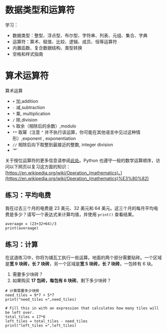 # 数据类型和运算符

学习：

- 数据类型：整型、浮点型、布尔型、字符串、列表、元组、集合、字典
- 运算符：算术、赋值、比较、逻辑、成员、恒等运算符
- 内置函数、复合数据结构、类型转换
- 空格和样式指南

# 算术运算符

算术运算

- `+` 加,addition
- `-` 减,subtraction 
- `*` 乘, multiplication 
- `/` 除,division 
- `%` 取余（相除后的余数）,modulo
- `**` 取幂（注意 `^` 并不执行该运算，你可能在其他语言中见过这种情形）,exponent , exponentiation
- `//` 相除后向下取整到最接近的整数, integer division
- '*' 

关于按位运算符的更多信息请参阅[此处](https://wiki.python.org/moin/BitwiseOperators)。Python 也遵守一般的数学运算顺序，访问以下网页以复习这方面的知识：[https://en.wikipedia.org/wiki/Operation_(mathematics)。](https://en.wikipedia.org/wiki/Operation_(mathematics)%E3%80%82) 

## 练习：平均电费

我在过去三个月的电费是 23 美元、32 美元和 64 美元。这三个月的每月平均电费是多少？请写一个表达式来计算均值，并使用 `print()` 查看结果。

```
averaage = (23+32+64)/3
print(averaage)
```

## 练习：计算

在这道练习中，你将为铺瓦工执行一些运算。地面的两个部分需要贴砖。一个区域是**宽 9 块砖，长 7 块砖**，另一个区域是**宽 5 块砖，长 7 块砖**。一包砖有 6 块。

1. 需要多少块砖？
2. 如果购买 **17 包砖，每包有 6 块砖**。剩下多少块砖？

```
# 计算需要多少块砖
need_tiles = 9*7 + 5*7
print("need_tiles =",need_tiles)

# Fill this in with an expression that calculates how many tiles will be left over.
total_tiles = 17*6
left_tiles = total_tiles - need_tiles
print("left_tiles =",left_tiles)
```

